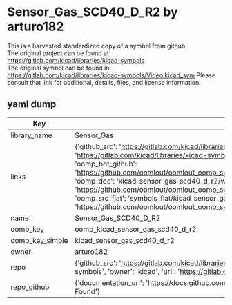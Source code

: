 # Sensor_Gas_SCD40_D_R2 by arturo182  
This is a harvested standardized copy of a symbol from github.  
The original project can be found at:  
https://gitlab.com/kicad/libraries/kicad-symbols  
The original symbol can be found in:
https://gitlab.com/kicad/libraries/kicad-symbols/Video.kicad_sym
Please consult that link for additional, details, files, and license information.  
## yaml dump  
| Key | Value |  
| --- | --- |  
| library_name | Sensor_Gas |  
| links | {'github_src': 'https://gitlab.com/kicad/libraries/kicad-symbols/Video.kicad_sym', 'github_src_repo': 'https://gitlab.com/kicad/libraries/kicad-symbols', 'oomp_bot': 'kicad_sensor_gas_scd40_d_r2/working', 'oomp_bot_github': 'https://github.com/oomlout/oomlout_oomp_symbol_bot/tree/main/kicad_sensor_gas_scd40_d_r2/working', 'oomp_doc': 'kicad_sensor_gas_scd40_d_r2/working', 'oomp_doc_github': 'https://github.com/oomlout/oomlout_oomp_symbol_doc/tree/main/kicad_sensor_gas_scd40_d_r2/working', 'oomp_src_flat': 'symbols_flat/kicad_sensor_gas_scd40_d_r2/working', 'oomp_src_flat_github': 'https://github.com/oomlout/oomlout_oomp_symbol_src/tree/main/kicad_sensor_gas_scd40_d_r2/working'} |  
| name | Sensor_Gas_SCD40_D_R2 |  
| oomp_key | oomp_kicad_sensor_gas_scd40_d_r2 |  
| oomp_key_simple | kicad_sensor_gas_scd40_d_r2 |  
| owner | arturo182 |  
| repo | {'github_src': 'https://gitlab.com/kicad/libraries/kicad-symbols/Video.kicad_sym', 'name': 'libraries/kicad-symbols', 'owner': 'kicad', 'url': 'https://gitlab.com/kicad/libraries/kicad-symbols'} |  
| repo_github | {'documentation_url': 'https://docs.github.com/rest/repos/repos#get-a-repository', 'message': 'Not Found'} |  

